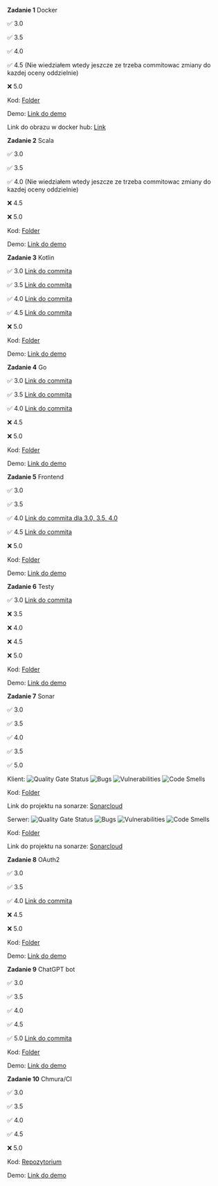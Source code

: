 **Zadanie 1** Docker

:white_check_mark: 3.0

:white_check_mark: 3.5

:white_check_mark: 4.0

:white_check_mark: 4.5 (Nie wiedziałem wtedy jeszcze ze trzeba commitowac zmiany do kazdej oceny oddzielnie)

:x: 5.0

Kod: [Folder](https://github.com/mmikusx/E-biznes/tree/main/Zadanie1)

Demo: [Link do demo](https://github.com/mmikusx/E-biznes/blob/main/demos/E-biznes%20zadanie%201.mov)

Link do obrazu w docker hub: [Link](https://hub.docker.com/r/mmikusx/zad1_ebiznes)


**Zadanie 2** Scala

:white_check_mark: 3.0

:white_check_mark: 3.5

:white_check_mark: 4.0 (Nie wiedziałem wtedy jeszcze ze trzeba commitowac zmiany do kazdej oceny oddzielnie)

:x: 4.5

:x: 5.0

Kod: [Folder](https://github.com/mmikusx/E-biznes/tree/main/Zadanie2)

Demo: [Link do demo](https://github.com/mmikusx/E-biznes/blob/main/demos/E-biznes%20zadanie%202.mov)

**Zadanie 3** Kotlin

:white_check_mark: 3.0 [Link do commita](https://github.com/mmikusx/E-biznes/commit/58124f4b933b1f4534503b9ae3c5e0c359be9d06)

:white_check_mark: 3.5 [Link do commita](https://github.com/mmikusx/E-biznes/commit/7c3a87714cc352bf50106807991b4daad6e76624)

:white_check_mark: 4.0 [Link do commita](https://github.com/mmikusx/E-biznes/commit/482cb08b52c81e68560d4d8c7654fd27c52a5f58)

:white_check_mark: 4.5 [Link do commita](https://github.com/mmikusx/E-biznes/commit/c7bfdee011f7ab7b0dba81a76b12382d9adb5c0d)

:x: 5.0

Kod: [Folder](https://github.com/mmikusx/E-biznes/tree/main/Zadanie3)

Demo: [Link do demo](https://github.com/mmikusx/E-biznes/blob/main/demos/E-biznes%20zadanie%203.mov)

**Zadanie 4** Go

:white_check_mark: 3.0 [Link do commita](https://github.com/mmikusx/E-biznes/commit/a381f04a96a63a054c27152d7b8c96c1ddbe90f1)

:white_check_mark: 3.5 [Link do commita](https://github.com/mmikusx/E-biznes/commit/39d1b6dcfe36625f417232ce5d567154167f1402)

:white_check_mark: 4.0 [Link do commita](https://github.com/mmikusx/E-biznes/commit/012847825fd96c08cff84b5bf51570be238d106b)

:x: 4.5

:x: 5.0

Kod: [Folder](https://github.com/mmikusx/E-biznes/tree/main/Zadanie4)

Demo: [Link do demo](https://github.com/mmikusx/E-biznes/blob/main/demos/Zadanie%204.md)

**Zadanie 5** Frontend

:white_check_mark: 3.0

:white_check_mark: 3.5

:white_check_mark: 4.0 [Link do commita dla 3.0, 3.5, 4.0](https://github.com/mmikusx/E-biznes/commit/73fb7d2ebca257630b39052682d37a5b87a186d0)

:white_check_mark: 4.5 [Link do commita](https://github.com/mmikusx/E-biznes/commit/91de91e899bcb20f6960dbe617898eeee6e2e803)

:x: 5.0

Kod: [Folder](https://github.com/mmikusx/E-biznes/tree/main/Zadanie5)

Demo: [Link do demo](https://github.com/mmikusx/E-biznes/blob/main/demos/Zadanie%205.md)

**Zadanie 6** Testy

:white_check_mark: 3.0 [Link do commita](https://github.com/mmikusx/E-biznes/commit/73eb5a08abd5240a232bc84a19fca8bdc7bacd79)

:x: 3.5

:x: 4.0

:x: 4.5

:x: 5.0

Kod: [Folder](https://github.com/mmikusx/E-biznes/tree/main/Zadanie6)

Demo: [Link do demo](https://github.com/mmikusx/E-biznes/blob/main/demos/Zadanie%206.md)

**Zadanie 7** Sonar

:white_check_mark: 3.0

:white_check_mark: 3.5

:white_check_mark: 4.0

:white_check_mark: 3.5

:white_check_mark: 5.0

Klient: 
![Quality Gate Status](https://sonarcloud.io/api/project_badges/measure?project=mmikusx_Zadanie6_obiektowe_client_sonar&metric=security_rating)
![Bugs](https://sonarcloud.io/api/project_badges/measure?project=mmikusx_Zadanie6_obiektowe_client_sonar&metric=bugs)
![Vulnerabilities](https://sonarcloud.io/api/project_badges/measure?project=mmikusx_Zadanie6_obiektowe_client_sonar&metric=vulnerabilities)
![Code Smells](https://sonarcloud.io/api/project_badges/measure?project=mmikusx_Zadanie6_obiektowe_client_sonar&metric=code_smells)

Kod: [Folder](https://github.com/mmikusx/Zadanie6_obiektowe_client_sonar/)

Link do projektu na sonarze: [Sonarcloud](https://sonarcloud.io/component_measures?id=mmikusx_Zadanie6_obiektowe_client_sonar)

Serwer:
![Quality Gate Status](https://sonarcloud.io/api/project_badges/measure?project=mmikusx_Zadanie7_ebiznes_server_sonar&metric=security_rating)
![Bugs](https://sonarcloud.io/api/project_badges/measure?project=mmikusx_Zadanie7_ebiznes_server_sonar&metric=bugs)
![Vulnerabilities](https://sonarcloud.io/api/project_badges/measure?project=mmikusx_Zadanie7_ebiznes_server_sonar&metric=vulnerabilities)
![Code Smells](https://sonarcloud.io/api/project_badges/measure?project=mmikusx_Zadanie7_ebiznes_server_sonar&metric=code_smells)

Kod: [Folder](https://github.com/mmikusx/Zadanie7_ebiznes_server_sonar/)

Link do projektu na sonarze: [Sonarcloud](https://sonarcloud.io/component_measures?id=mmikusx_Zadanie7_ebiznes_server_sonar)

**Zadanie 8** OAuth2

:white_check_mark: 3.0

:white_check_mark: 3.5

:white_check_mark: 4.0 [Link do commita](https://github.com/mmikusx/E-biznes/commit/8241efd926022c22b01b7f0dc405d3268dd33d5a)

:x: 4.5

:x: 5.0

Kod: [Folder](https://github.com/mmikusx/E-biznes/tree/main/Zadanie8)

Demo: [Link do demo](https://github.com/mmikusx/E-biznes/blob/main/demos/Zadanie%208.md)

**Zadanie 9** ChatGPT bot

:white_check_mark: 3.0

:white_check_mark: 3.5

:white_check_mark: 4.0

:white_check_mark: 4.5

:white_check_mark: 5.0 [Link do commita](https://github.com/mmikusx/E-biznes/commit/2dbf5388c7d8c2f30ef464c7051ae0a84058e3e7)

Kod: [Folder](https://github.com/mmikusx/E-biznes/tree/main/Zadanie9)

Demo: [Link do demo](https://github.com/mmikusx/E-biznes/blob/main/demos/Zadanie%209.md)

**Zadanie 10** Chmura/CI

:white_check_mark: 3.0

:white_check_mark: 3.5

:white_check_mark: 4.0

:white_check_mark: 4.5

:x: 5.0

Kod: [Repozytorium](https://github.com/mmikusx/Zadanie10)

Demo: [Link do demo](https://github.com/mmikusx/E-biznes/blob/main/demos/Zadanie%2010.md)